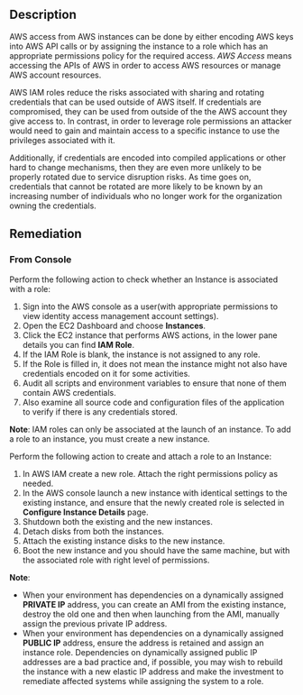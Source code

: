 ## Description

AWS access from AWS instances can be done by either encoding AWS keys into AWS API calls or by assigning the instance to a role which has an appropriate permissions policy for the required access. *AWS Access* means accessing the APIs of AWS in order to access AWS resources or manage AWS account resources.

AWS IAM roles reduce the risks associated with sharing and rotating credentials that can be used outside of AWS itself. If credentials are compromised, they can be used from outside of the the AWS account they give access to. In contrast, in order to leverage role permissions an attacker would need to gain and maintain access to a specific instance to use the privileges associated with it.

Additionally, if credentials are encoded into compiled applications or other hard to change mechanisms, then they are even more unlikely to be properly rotated due to service disruption risks. As time goes on, credentials that cannot be rotated are more likely to be known by an increasing number of individuals who no longer work for the organization owning the credentials.

## Remediation

### From Console

Perform the following action to check whether an Instance is associated with a role:

1. Sign into the AWS console as a user(with appropriate permissions to view identity access management account settings).
2. Open the EC2 Dashboard and choose **Instances**.
3. Click the EC2 instance that performs AWS actions, in the lower pane details you can find **IAM Role**.
4. If the IAM Role is blank, the instance is not assigned to any role.
5. If the Role is filled in, it does not mean the instance might not also have credentials encoded on it for some activities.
6. Audit all scripts and environment variables to ensure that none of them contain AWS credentials.
7. Also examine all source code and configuration files of the application to verify if there is any credentials stored.

**Note**: IAM roles can only be associated at the launch of an instance. To add a role to an instance, you must create a new instance.

Perform the following action to create and attach a role to an Instance:

1. In AWS IAM create a new role. Attach the right permissions policy as needed.
2. In the AWS console launch a new instance with identical settings to the existing instance, and ensure that the newly created role is selected in **Configure Instance Details** page.
3. Shutdown both the existing and the new instances.
4. Detach disks from both the instances.
5. Attach the existing instance disks to the new instance.
6. Boot the new instance and you should have the same machine, but with the associated role with right level of permissions.

**Note**:
- When your environment has dependencies on a dynamically assigned **PRIVATE IP** address, you can create an AMI from the existing instance, destroy the old one and then when launching from the AMI, manually assign the previous private IP address.
- When your environment has dependencies on a dynamically assigned **PUBLIC IP** address, ensure the address is retained and assign an instance role. Dependencies on dynamically assigned public IP addresses are a bad practice and, if possible, you may wish to rebuild the instance with a new elastic IP address and make the investment to remediate affected systems while assigning the system to a role.